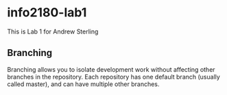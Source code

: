 # info2180-lab1

This is Lab 1 for Andrew Sterling 

## Branching
Branching allows you to isolate development work without
affecting other branches in the repository. Each repository
has one default branch (usually called master), and can have 
multiple other branches.